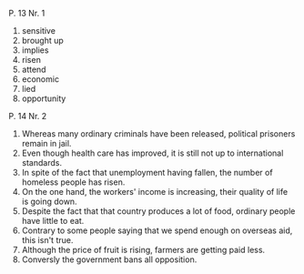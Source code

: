 P. 13 Nr. 1
1. sensitive
2. brought up
3. implies
4. risen
5. attend
6. economic
7. lied
8. opportunity

P. 14 Nr. 2
1. Whereas many ordinary criminals have been released, political prisoners remain in jail.
2. Even though health care has improved, it is still not up to international standards.
3. In spite of the fact that unemployment having fallen, the number of homeless people has risen.
4. On the one hand, the workers' income is increasing, their quality of life is going down.
5. Despite the fact that that country produces a lot of food, ordinary people have little to eat.
6. Contrary to some people saying that we spend enough on overseas aid, this isn't true.
7. Although the price of fruit is rising, farmers are getting paid less.
8. Conversly the government bans all opposition.
